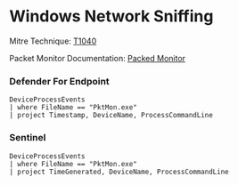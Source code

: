 # Windows Network Sniffing

Mitre Technique: [T1040](https://attack.mitre.org/techniques/T1040/)

Packet Monitor Documentation: [Packed Monitor](https://learn.microsoft.com/en-us/windows-server/networking/technologies/pktmon/pktmon)


### Defender For Endpoint

```
DeviceProcessEvents
| where FileName == "PktMon.exe"
| project Timestamp, DeviceName, ProcessCommandLine
```
### Sentinel
```
DeviceProcessEvents
| where FileName == "PktMon.exe"
| project TimeGenerated, DeviceName, ProcessCommandLine
```



